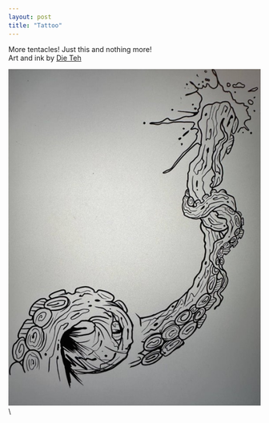 ```yaml
---
layout: post
title: "Tattoo"
---
```


More tentacles! Just this and nothing more!\
Art and ink by [Die Teh](https://www.instagram.com/di.teh.tattoo/)

![Tentacle Tattoo](/assets/pix/Tattoo_Tentacle_3.JPG)\